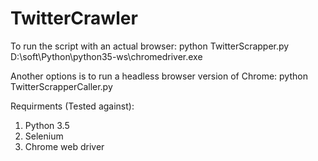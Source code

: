# TwitterCrawler

To run the script with an actual browser:
python TwitterScrapper.py D:\soft\Python\python35-ws\chromedriver.exe

Another options is to run a headless browser version of Chrome:
python TwitterScrapperCaller.py

Requirments (Tested against):
1. Python 3.5
2. Selenium
3. Chrome web driver
